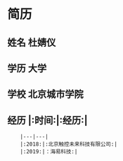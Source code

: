 
# 简历
## 姓名 杜婧仪
## 学历 大学
## 学校 北京城市学院
## 经历 |:时间:|:经历:|
        |---|---|
        |:2018:|:北京触控未来科技有限公司:|
        |:2019:|：海易科技:|
